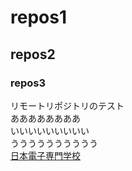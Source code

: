 # repos1
## repos2
### repos3
リモートリポジトリのテスト  
ああああああああ  
いいいいいいいいい  
うううううううううう  
[日本電子専門学校](https://www.jec.ac.jp)
